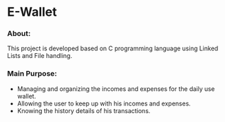 # E-Wallet
### About:
This project is developed based on C programming language using Linked Lists and File handling.


### Main Purpose:
- Managing and organizing the incomes and expenses for the daily use wallet.
- Allowing the user to keep up with his incomes and expenses.
- Knowing the history details of his transactions.
